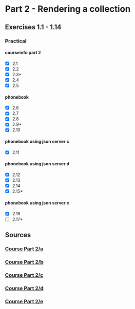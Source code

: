 # Part 2 - Rendering a collection

## Exercises 1.1 - 1.14

### Practical
#### courseinfo part 2
- [x] 2.1
- [x] 2.2
- [x] 2.3*
- [x] 2.4
- [x] 2.5
#### phonebook
- [x] 2.6
- [x] 2.7
- [x] 2.8
- [x] 2.9*
- [x] 2.10
#### phonebook using json server c
- [x] 2.11
#### phonebook using json server d
- [x] 2.12
- [x] 2.13
- [x] 2.14
- [x] 2.15*
#### phonebook using json server e
- [x] 2.16
- [ ] 2.17*

## Sources
### [Course Part 2/a](https://fullstackopen.com/en/part1/introduction_to_react)
### [Course Part 2/b](https://fullstackopen.com/en/part2/forms)
### [Course Part 2/c](https://fullstackopen.com/en/part2/getting_data_from_server)
### [Course Part 2/d](https://fullstackopen.com/en/part2/altering_data_in_server)
### [Course Part 2/e](https://fullstackopen.com/en/part2/adding_styles_to_react_app)
